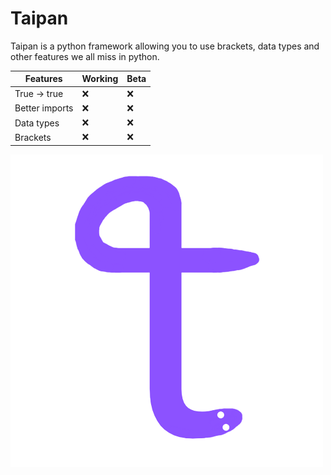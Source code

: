 # Taipan
Taipan is a python framework allowing you to use brackets, data types and other features we all miss in python.

| Features       | Working | Beta |
|----------------|---------|------|
| True -> true   | ❌      | ❌   |
| Better imports | ❌      | ❌   |
| Data types     | ❌      | ❌   |
| Brackets       | ❌      | ❌   |

![Taipan Logo](https://github.com/HonzaKubita/taipan/blob/main/taipan_logo.png)
